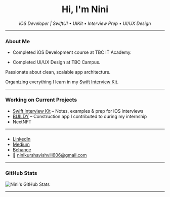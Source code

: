 <h1 align="center">Hi, I'm Nini </h1>

<p align="center">
  <i>iOS Developer | SwiftUI • UIKit • Interview Prep • UI/UX Design</i>
</p>

---

### About Me

 - Completed iOS Development course at TBC IT Academy.

 - Completed  UI/UX Design at TBC Campus.

Passionate about clean, scalable app architecture.

Organizing everything I learn in my [Swift Interview Kit](https://github.com/ninikurshavishvili/Swift-Interview-Kit).



---

### Working on Current Projects

- [Swift Interview Kit](https://github.com/ninikurshavishvili/Swift-Interview-Kit) – Notes, examples & prep for iOS interviews  
- [BUILDY](https://github.com/ninikurshavishvili/BUILDY) – Construction app I contributed to during my internship
- NextNFT 

---

###

- [LinkedIn](https://www.linkedin.com/in/nini-kurshavishvili-820178224/)
- [Medium](https://medium.com/@nino.kurshavishvili.1)
- [Behance](https://www.behance.net/ninikurshavishvili)  
- 📧 ninikurshavishvili606@gmail.com

---

### GitHub Stats


![Nini's GitHub Stats](https://github-readme-stats.vercel.app/api?username=ninikurshavishvili&show_icons=true&theme=radical&count_private=true&v=1)


---

